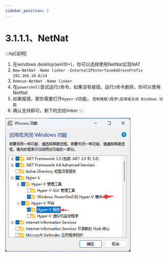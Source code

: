 ```yaml
---
sidebar_position: 3
---
```


# 3.1.1.1、NetNat

:::tip[说明]

1. 在windows desktop(win10+)，你可以选择使用NetNat实现NAT
2. `New-NetNat -Name linker -InternalIPInterfaceAddressPrefix 192.168.18.0/24`
3. `Remove-NetNat -Name linker`
4. 在`powershell`尝试运行`2`命令，如果没有报错，运行`3`命令删除，你可以使用NetNat
5. 如果报错，那你需要打开`Hyper-V`功能， `控制面板\程序\启用或关闭 Windows 功能`
6. 确认支持即可，剩下的交给linker
:::

![Docusaurus Plushie](./img/hyper-v.png)
